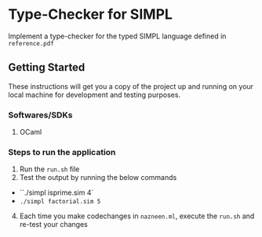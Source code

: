 # Type-Checker for SIMPL
Implement a type-checker for the typed SIMPL language defined in `reference.pdf`

## Getting Started
These instructions will get you a copy of the project up and running on your local machine for development and testing purposes. 


### Softwares/SDKs
1. OCaml

### Steps to run the application
1. Run the ``run.sh`` file 
2. Test the output by running the below commands
* ``./simpl isprime.sim 4`
* ``./simpl factorial.sim 5``
4. Each time you make codechanges in ``nazneen.ml``, execute the ``run.sh`` and re-test your changes
